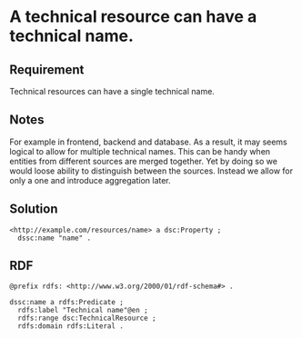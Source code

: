 # A technical resource can have a technical name.

## Requirement
Technical resources can have a single technical name.

## Notes
For example in frontend, backend and database.
As a result, it may seems logical to allow for multiple technical names.
This can be handy when entities from different sources are merged together.
Yet by doing so we would loose ability to distinguish between the sources.
Instead we allow for only a one and introduce aggregation later.

## Solution
```Turtle
<http://example.com/resources/name> a dsc:Property ;
  dssc:name "name" .
```

## RDF
```Turtle
@prefix rdfs: <http://www.w3.org/2000/01/rdf-schema#> .

dssc:name a rdfs:Predicate ;
  rdfs:label "Technical name"@en ;
  rdfs:range dsc:TechnicalResource ;
  rdfs:domain rdfs:Literal .
```
